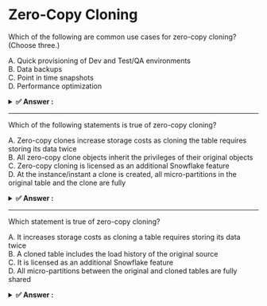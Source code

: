 # Zero-Copy Cloning                                                                                                                                                                                                                                                                                                                                                           
Which of the following are common use cases for zero-copy cloning? (Choose three.)                                                                                                                                                                                                                                                                                            
                                                                                                                                                                                                                                                                                                                                                                              
A. Quick provisioning of Dev and Test/QA environments<br>B. Data backups<br>C. Point in time snapshots<br>D. Performance optimization                                                                                                                                                                                                                                         
                                                                                                                                                                                                                                                                                                                                                                              
<details>                                                                                                                                                                                                                                                                                                                                                                     
<summary><strong>✅ Answer : </strong></summary>                                                                                                                                                                                                                                                                                                                              
<strong>A, B, C</strong>                                                                                                                                                                                                                                                                                                                                                      
                                                                                                                                                                                                                                                                                                                                                                              
The answer correctly identifies the three common use cases for Snowflake's zero-copy cloning feature as                                                                                                                                                                                                                                                                       
quick provisioning of Dev/Test/QA environments, data backups, and point-in-time snapshots.                                                                                                                                                                                                                                                                                    
A. Quick provisioning of Dev and Test/QA environments: Zero-copy cloning allows the creation of                                                                                                                                                                                                                                                                               
independent copies of data without duplicating the underlying storage. This is invaluable for creating                                                                                                                                                                                                                                                                        
development, testing, and QA environments rapidly. Developers and testers can work on cloned data without                                                                                                                                                                                                                                                                     
affecting production data, accelerating the development cycle. This approach significantly reduces the time                                                                                                                                                                                                                                                                   
and cost associated with traditional data copying methods.                                                                                                                                                                                                                                                                                                                    
B. Data backups: While not a complete replacement for traditional backup strategies, zero-copy clones can                                                                                                                                                                                                                                                                     
serve as a form of immediate data backup. If a table or database is accidentally modified or corrupted, a clone                                                                                                                                                                                                                                                               
from a previous point in time can be quickly restored, providing a means to recover data without extensive                                                                                                                                                                                                                                                                    
downtime. This approach provides near-instant recovery capabilities.                                                                                                                                                                                                                                                                                                          
C. Point-in-time snapshots: Zero-copy cloning allows creating snapshots of data at specific points in time.                                                                                                                                                                                                                                                                   
These snapshots can be used for auditing, compliance, or historical analysis. Since clones initially consume no                                                                                                                                                                                                                                                               
additional storage, taking regular snapshots is cost-effective and provides a historical record of the data.                                                                                                                                                                                                                                                                  
Users can easily revert to a specific point in time if necessary.                                                                                                                                                                                                                                                                                                             
D. Performance optimization: Although cloning can impact performance if heavily modified after creation due                                                                                                                                                                                                                                                                   
to copy-on-write behavior, it's not considered a primary use case for the feature. Instead, consider using query                                                                                                                                                                                                                                                              
acceleration services to improve performance.For further reading, consult the official Snowflake                                                                                                                                                                                                                                                                              
documentation on cloning:                                                                                                                                                                                                                                                                                                                                                     
[Snowflake Cloning](https://docs.snowflake.com/en/user-guide/ клонирование)                                                                                                                                                                                                                                                                                                   
</details>                                                                                                                                                                                                                                                                                                                                                                    
                                                                                                                                                                                                                                                                                                                                                                              
                                                                                                                                                                                                                                                                                                                                                                              
---                                                                                                                                                                                                                                                                                                                                                                           
Which of the following statements is true of zero-copy cloning?                                                                                                                                                                                                                                                                                                               
                                                                                                                                                                                                                                                                                                                                                                              
A. Zero-copy clones increase storage costs as cloning the table requires storing its data twice<br>B. All zero-copy clone objects inherit the privileges of their original objects<br>C. Zero-copy cloning is licensed as an additional Snowflake feature<br>D. At the instance/instant a clone is created, all micro-partitions in the original table and the clone are fully
                                                                                                                                                                                                                                                                                                                                                                              
<details>                                                                                                                                                                                                                                                                                                                                                                     
<summary><strong>✅ Answer : </strong></summary>                                                                                                                                                                                                                                                                                                                              
<strong>D</strong>                                                                                                                                                                                                                                                                                                                                                            
                                                                                                                                                                                                                                                                                                                                                                              
Okay, let's break down why option D is the correct answer regarding Snowflake's zero-copy cloning.                                                                                                                                                                                                                                                                            
Justification:                                                                                                                                                                                                                                                                                                                                                                
Zero-copy cloning in Snowflake is a metadata-only operation. When you clone a table, schema, or database,                                                                                                                                                                                                                                                                     
you are not physically copying the underlying data files (micro-partitions). Instead, a new object is created                                                                                                                                                                                                                                                                 
that points to the existing data. Initially, both the source and the clone share the same micro-partitions. At the                                                                                                                                                                                                                                                            
precise moment the clone is created, both the original object and the clone have full access to the same                                                                                                                                                                                                                                                                      
physical data. Any changes made to either the original or the clone after that point will result in new micropartitions being created for that specific object, and thus data will diverge.                                                                                                                                                                                   
Option A is incorrect because zero-copy cloning is designed to minimize storage costs by avoiding duplication.                                                                                                                                                                                                                                                                
Option B is incorrect; while objects generally inherit privileges from their parent, these are not automatically                                                                                                                                                                                                                                                              
and fully inherited in every case and the cloning operation does not guarantee inheritance of all permissions.                                                                                                                                                                                                                                                                
Option C is incorrect as zero-copy cloning is a core feature of Snowflake and not an additional licensed                                                                                                                                                                                                                                                                      
feature.                                                                                                                                                                                                                                                                                                                                                                      
Essentially, zero-copy cloning leverages Snowflake’s architecture to be highly efficient. The clone acts as a                                                                                                                                                                                                                                                                 
snapshot of the source data at the time of cloning, without physically duplicating the underlying data. This                                                                                                                                                                                                                                                                  
functionality allows for rapid creation of development or testing environments or creating backups with                                                                                                                                                                                                                                                                       
virtually no storage cost for the clone initially.https://docs.snowflake.com/en/user-guide/tablescloning.htmlhttps://www.snowflake.com/blog/zero-copy-cloning/                                                                                                                                                                                                                
</details>                                                                                                                                                                                                                                                                                                                                                                    
                                                                                                                                                                                                                                                                                                                                                                              
                                                                                                                                                                                                                                                                                                                                                                              
---                                                                                                                                                                                                                                                                                                                                                                           
Which statement is true of zero-copy cloning?                                                                                                                                                                                                                                                                                                                                 
                                                                                                                                                                                                                                                                                                                                                                              
A. It increases storage costs as cloning a table requires storing its data twice<br>B. A cloned table includes the load history of the original source<br>C. It is licensed as an additional Snowflake feature<br>D. All micro-partitions between the original and cloned tables are fully shared                                                                             
                                                                                                                                                                                                                                                                                                                                                                              
<details>                                                                                                                                                                                                                                                                                                                                                                     
<summary><strong>✅ Answer : </strong></summary>                                                                                                                                                                                                                                                                                                                              
<strong>D</strong>                                                                                                                                                                                                                                                                                                                                                            
                                                                                                                                                                                                                                                                                                                                                                              
The correct answer is D. All micro-partitions between the original and cloned tables are fully shared.                                                                                                                                                                                                                                                                        
Zero-copy cloning in Snowflake is a metadata operation, not a full data copy. When a table (or other object) is                                                                                                                                                                                                                                                               
cloned, Snowflake creates a new, logically independent object that initially shares all the underlying micropartitions of the original object. This sharing significantly reduces storage costs and avoids the time                                                                                                                                                           
associated with copying large datasets. Because data isn't duplicated, storage costs don't increase                                                                                                                                                                                                                                                                           
immediately (as stated in option A). The clone doesn't include the original's load history (option B is incorrect).                                                                                                                                                                                                                                                           
Zero-copy cloning is not a licensed additional feature, it's a core functionality of Snowflake. Only modified or                                                                                                                                                                                                                                                              
added data within the cloned object requires new storage, making it highly efficient and cost-effective. The                                                                                                                                                                                                                                                                  
sharing of micro-partitions until modification aligns with the principle of efficient storage management and                                                                                                                                                                                                                                                                  
metadata-driven operations inherent in modern cloud data warehouses like Snowflake. This sharing is a                                                                                                                                                                                                                                                                         
fundamental characteristic of Snowflake's architecture.                                                                                                                                                                                                                                                                                                                       
Further Research:Snowflake Documentation on Cloning: https://docs.snowflake.com/en/user-guide/tables-clone.html                                                                                                                                                                                                                                                               
Snowflake Documentation on Micro-partitions: https://docs.snowflake.com/en/user-guide/data-micropartitions.html                                                                                                                                                                                                                                                               
</details>                                                                                                                                                                                                                                                                                                                                                                    
                                                                                                                                                                                                                                                                                                                                                                              
                                                                                                                                                                                                                                                                                                                                                                              

